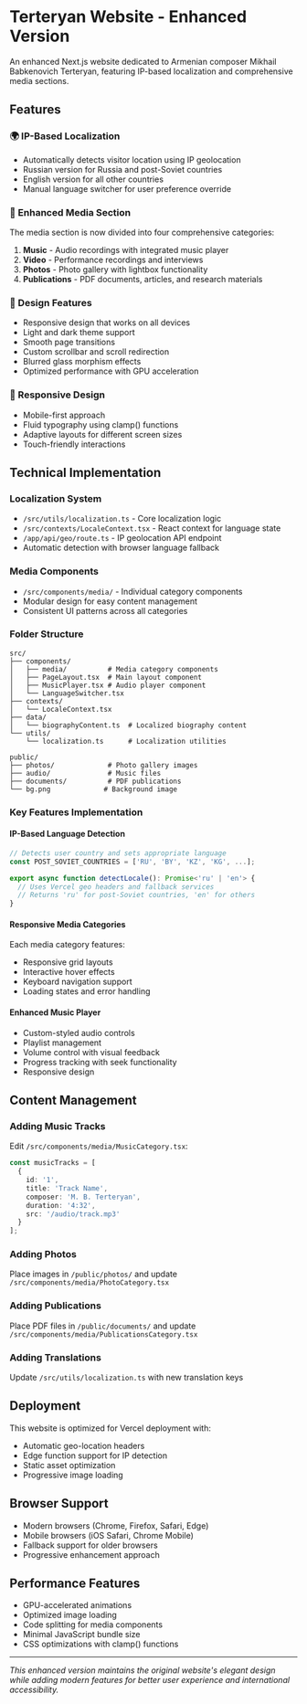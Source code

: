 # Terteryan Website - Enhanced Version

An enhanced Next.js website dedicated to Armenian composer Mikhail Babkenovich Terteryan, featuring IP-based localization and comprehensive media sections.

## Features

### 🌍 IP-Based Localization
- Automatically detects visitor location using IP geolocation
- Russian version for Russia and post-Soviet countries
- English version for all other countries
- Manual language switcher for user preference override

### 🎵 Enhanced Media Section
The media section is now divided into four comprehensive categories:

1. **Music** - Audio recordings with integrated music player
2. **Video** - Performance recordings and interviews
3. **Photos** - Photo gallery with lightbox functionality
4. **Publications** - PDF documents, articles, and research materials

### 🎨 Design Features
- Responsive design that works on all devices
- Light and dark theme support
- Smooth page transitions
- Custom scrollbar and scroll redirection
- Blurred glass morphism effects
- Optimized performance with GPU acceleration

### 📱 Responsive Design
- Mobile-first approach
- Fluid typography using clamp() functions
- Adaptive layouts for different screen sizes
- Touch-friendly interactions

## Technical Implementation

### Localization System
- `/src/utils/localization.ts` - Core localization logic
- `/src/contexts/LocaleContext.tsx` - React context for language state
- `/app/api/geo/route.ts` - IP geolocation API endpoint
- Automatic detection with browser language fallback

### Media Components
- `/src/components/media/` - Individual category components
- Modular design for easy content management
- Consistent UI patterns across all categories

### Folder Structure
```
src/
├── components/
│   ├── media/          # Media category components
│   ├── PageLayout.tsx  # Main layout component
│   ├── MusicPlayer.tsx # Audio player component
│   └── LanguageSwitcher.tsx
├── contexts/
│   └── LocaleContext.tsx
├── data/
│   └── biographyContent.ts  # Localized biography content
└── utils/
    └── localization.ts      # Localization utilities

public/
├── photos/             # Photo gallery images
├── audio/              # Music files
├── documents/          # PDF publications
└── bg.png             # Background image
```

### Key Features Implementation

#### IP-Based Language Detection
```typescript
// Detects user country and sets appropriate language
const POST_SOVIET_COUNTRIES = ['RU', 'BY', 'KZ', 'KG', ...];

export async function detectLocale(): Promise<'ru' | 'en'> {
  // Uses Vercel geo headers and fallback services
  // Returns 'ru' for post-Soviet countries, 'en' for others
}
```

#### Responsive Media Categories
Each media category features:
- Responsive grid layouts
- Interactive hover effects
- Keyboard navigation support
- Loading states and error handling

#### Enhanced Music Player
- Custom-styled audio controls
- Playlist management
- Volume control with visual feedback
- Progress tracking with seek functionality
- Responsive design

## Content Management

### Adding Music Tracks
Edit `/src/components/media/MusicCategory.tsx`:
```typescript
const musicTracks = [
  {
    id: '1',
    title: 'Track Name',
    composer: 'M. B. Terteryan',
    duration: '4:32',
    src: '/audio/track.mp3'
  }
];
```

### Adding Photos
Place images in `/public/photos/` and update `/src/components/media/PhotoCategory.tsx`

### Adding Publications
Place PDF files in `/public/documents/` and update `/src/components/media/PublicationsCategory.tsx`

### Adding Translations
Update `/src/utils/localization.ts` with new translation keys

## Deployment

This website is optimized for Vercel deployment with:
- Automatic geo-location headers
- Edge function support for IP detection
- Static asset optimization
- Progressive image loading

## Browser Support

- Modern browsers (Chrome, Firefox, Safari, Edge)
- Mobile browsers (iOS Safari, Chrome Mobile)
- Fallback support for older browsers
- Progressive enhancement approach

## Performance Features

- GPU-accelerated animations
- Optimized image loading
- Code splitting for media components
- Minimal JavaScript bundle size
- CSS optimizations with clamp() functions

---

*This enhanced version maintains the original website's elegant design while adding modern features for better user experience and international accessibility.*
